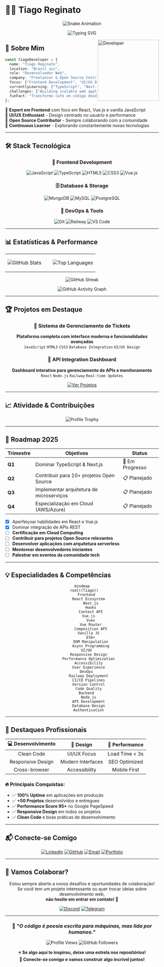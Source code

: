 # 👨‍💻 Tiago Reginato

<div align="center">
  
![Snake Animation](https://github.com/TiagoKoligowski/TiagoKoligowski/blob/output/github-contribution-grid-snake.svg)

![Typing SVG](https://readme-typing-svg.herokuapp.com/?color=00F5FF&size=35&center=true&vCenter=true&width=1000&lines=Seja+bem-vindo+ao+meu+perfil!;Desenvolvedor+Web;Especialista+em+Frontend+%26+UI%2FUX;Sempre+aprendendo+novas+tecnologias;Focado+em+Performance+%26+Experiência)

</div>

<img align="right" height="200px" alt="Developer" src="https://cdn.jsdelivr.net/gh/devicons/devicon/icons/javascript/javascript-original.svg" />

## 🚀 Sobre Mim

```typescript
const tiagoDeveloper = {
  name: "Tiago Reginato",
  location: "Brasil 🇧🇷",
  role: "Desenvolvedor Web",
  company: "Freelancer & Open Source Contributor",
  focus: ["Frontend Development", "UI/UX Design", "Performance Optimization"],
  currentlyLearning: ["TypeScript", "Next.js", "Cloud Architecture"],
  challenges: ["Building scalable web applications", "Optimizing user experience"],
  funFact: "Transformo café em código desde 2020 ☕"
};
```

🔹 **Expert em Frontend** com foco em React, Vue.js e vanilla JavaScript  
🔹 **UI/UX Enthusiast** - Design centrado no usuário e performance  
🔹 **Open Source Contributor** - Sempre colaborando com a comunidade  
🔹 **Continuous Learner** - Explorando constantemente novas tecnologias  

---

## 🛠️ Stack Tecnológica

<div align="center">

### 🎨 Frontend Development
![JavaScript](https://img.shields.io/badge/JavaScript-F7DF1E?style=for-the-badge&logo=javascript&logoColor=black)
![TypeScript](https://img.shields.io/badge/TypeScript-007ACC?style=for-the-badge&logo=typescript&logoColor=white)
![HTML5](https://img.shields.io/badge/HTML5-E34F26?style=for-the-badge&logo=html5&logoColor=white)
![CSS3](https://img.shields.io/badge/CSS3-1572B6?style=for-the-badge&logo=css3&logoColor=white)
![Vue.js](https://img.shields.io/badge/Vue.js-35495E?style=for-the-badge&logo=vue.js&logoColor=4FC08D)


### 🗄️ Database & Storage
![MongoDB](https://img.shields.io/badge/MongoDB-4EA94B?style=for-the-badge&logo=mongodb&logoColor=white)
![MySQL](https://img.shields.io/badge/MySQL-00000F?style=for-the-badge&logo=mysql&logoColor=white)
![PostgreSQL](https://img.shields.io/badge/PostgreSQL-316192?style=for-the-badge&logo=postgresql&logoColor=white)

### 🔧 DevOps & Tools
![Git](https://img.shields.io/badge/GIT-E44C30?style=for-the-badge&logo=git&logoColor=white)
![Railway](https://img.shields.io/badge/Railway-131415?style=for-the-badge&logo=railway&logoColor=white)
![VS Code](https://img.shields.io/badge/Visual_Studio_Code-0078D4?style=for-the-badge&logo=visual%20studio%20code&logoColor=white)

</div>

---

## 📊 Estatísticas & Performance

<div align="center">

<table>
<tr>
<td width="50%">

![GitHub Stats](https://github-readme-stats.vercel.app/api?username=TiagoKoligowski&show_icons=true&theme=tokyonight&include_all_commits=true&count_private=true&hide_border=true)

</td>
<td width="50%">

![Top Languages](https://github-readme-stats.vercel.app/api/top-langs/?username=TiagoKoligowski&layout=compact&theme=tokyonight&hide_border=true)

</td>
</tr>
</table>

![GitHub Streak](https://github-readme-streak-stats.herokuapp.com/?user=TiagoKoligowski&theme=tokyonight&hide_border=true)

![GitHub Activity Graph](https://github-readme-activity-graph.vercel.app/graph?username=TiagoKoligowski&theme=tokyo-night&area=true&hide_border=true)

</div>

---

## 🏆 Projetos em Destaque

<div align="center">

### 🎯 Sistema de Gerenciamento de Tickets
**Plataforma completa com interface moderna e funcionalidades avançadas**  
`JavaScript` `HTML5` `CSS3` `Database Integration` `UI/UX Design`

### 🚀 API Integration Dashboard  
**Dashboard interativo para gerenciamento de APIs e monitoramento**  
`React` `Node.js` `Railway` `Real-time Updates`


<a href="https://github.com/TiagoKoligowski?tab=repositories">
  <img src="https://img.shields.io/badge/Ver%20Todos%20os%20Projetos-000000?style=for-the-badge&logo=github&logoColor=white" alt="Ver Projetos">
</a>

</div>

---

## 📈 Atividade & Contribuições

<div align="center">

![Profile Trophy](https://github-profile-trophy.vercel.app/?username=TiagoKoligowski&theme=tokyonight&no-frame=true&margin-w=15)

</div>

---

## 🎯 Roadmap 2025

<div align="center">

| Trimestre | Objetivos | Status |
|-----------|-----------|--------|
| **Q1** | Dominar TypeScript & Next.js | 🔄 Em Progresso |
| **Q2** | Contribuir para 10+ projetos Open Source | 📋 Planejado |
| **Q3** | Implementar arquitetura de microserviços | 📋 Planejado |
| **Q4** | Especialização em Cloud (AWS/Azure) | 📋 Planejado |

</div>

- [x] Aperfeiçoar habilidades em React e Vue.js
- [x] Dominar integração de APIs REST
- [ ] **Certificação em Cloud Computing**
- [ ] **Contribuir para projetos Open Source relevantes**
- [ ] **Desenvolver aplicações com arquitetura serverless**
- [ ] **Mentorear desenvolvedores iniciantes**
- [ ] **Palestrar em eventos da comunidade tech**

---

## 💡 Especialidades & Competências

<div align="center">

```mermaid
mindmap
  root((Tiago))
    Frontend
      React Ecosystem
        Next.js
        Hooks
        Context API
      Vue.js
        Vuex
        Vue Router
        Composition API
      Vanilla JS
        ES6+
        DOM Manipulation
        Async Programming
    UI/UX
      Responsive Design
      Performance Optimization
      Accessibility
      User Experience
    DevOps
      Railway Deployment
      CI/CD Pipelines
      Version Control
      Code Quality
    Backend
      Node.js
      API Development
      Database Design
      Authentication
```

</div>

---

## 🌟 Destaques Profissionais

<div align="center">

| 💻 **Desenvolvimento** | 🎨 **Design** | 🚀 **Performance** |
|:---:|:---:|:---:|
| Clean Code | UI/UX Focus | Load Time < 3s |
| Responsive Design | Modern Interfaces | SEO Optimized |
| Cross-browser | Accessibility | Mobile First |

</div>

### 🔥 **Principais Conquistas:**
- ✅ **100% Uptime** em aplicações em produção
- ✅ **+50 Projetos** desenvolvidos e entregues
- ✅ **Performance Score 95+** no Google PageSpeed
- ✅ **Responsive Design** em todos os projetos
- ✅ **Clean Code** e boas práticas de desenvolvimento

---

## 📬 Conecte-se Comigo

<div align="center">

[![LinkedIn](https://img.shields.io/badge/LinkedIn-0077B5?style=for-the-badge&logo=linkedin&logoColor=white)](https://www.linkedin.com/in/tiago-reginato-koligowski-8b133328b/)
[![GitHub](https://img.shields.io/badge/GitHub-100000?style=for-the-badge&logo=github&logoColor=white)](https://github.com/TiagoKoligowski)
[![Email](https://img.shields.io/badge/Gmail-D14836?style=for-the-badge&logo=gmail&logoColor=white)](mailto:tiago.koligowski@gmail.com)
[![Portfolio](https://img.shields.io/badge/Portfolio-FF5722?style=for-the-badge&logo=google-chrome&logoColor=white)](#)

</div>

---

## 💬 Vamos Colaborar?

<div align="center">

Estou sempre aberto a novos desafios e oportunidades de colaboração!  
Se você tem um projeto interessante ou quer trocar ideias sobre desenvolvimento web,  
**não hesite em entrar em contato!** 🚀

[![Discord](https://img.shields.io/badge/Discord-7289DA?style=for-the-badge&logo=discord&logoColor=white)](#)
[![Telegram](https://img.shields.io/badge/Telegram-2CA5E0?style=for-the-badge&logo=telegram&logoColor=white)](#)

</div>

---

<div align="center">

### 💭 *"O código é poesia escrita para máquinas, mas lida por humanos."*

![Profile Views](https://komarev.com/ghpvc/?username=TiagoKoligowski&color=blueviolet&style=for-the-badge)
![GitHub Followers](https://img.shields.io/github/followers/TiagoKoligowski?style=for-the-badge&color=blue)

**⭐ Se algo aqui te inspirou, deixe uma estrela nos repositórios!**  
**🤝 Conecte-se comigo e vamos construir algo incrível juntos!**

</div>


